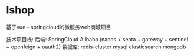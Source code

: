 # Ishop
基于vue＋springcloud的微服务web商城项目

技术项目栈:
后端:
SpringCloud Alibaba (nacos + seata + gateway + sentinel + openfeign + oauth2) 
数据库: redis-cluster mysql elasticsearch mongodb 
